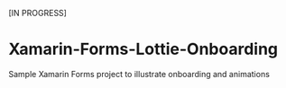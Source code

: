 [IN PROGRESS]
# Xamarin-Forms-Lottie-Onboarding
Sample Xamarin Forms project to illustrate onboarding and animations
